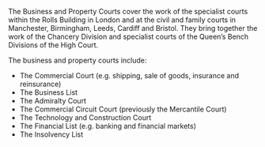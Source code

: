 The Business and Property Courts cover the work of the specialist courts within the Rolls Building in London and at the civil and family courts in Manchester, Birmingham, Leeds, Cardiff and Bristol. They bring together the work of the Chancery Division and specialist courts of the Queen’s Bench Divisions of the High Court.

The business and property courts include:
* The Commercial Court (e.g. shipping, sale of goods, insurance and reinsurance)
* The Business List
* The Admiralty Court
* The Commercial Circuit Court (previously the Mercantile Court)
* The Technology and Construction Court
* The Financial List (e.g. banking and financial markets)
* The Insolvency List